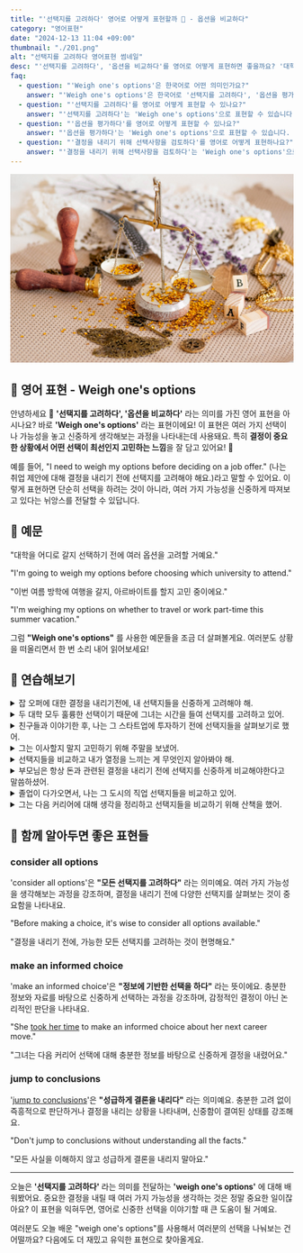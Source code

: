 ```yaml
---
title: "'선택지를 고려하다' 영어로 어떻게 표현할까 🤔 - 옵션을 비교하다"
category: "영어표현"
date: "2024-12-13 11:04 +09:00"
thumbnail: "./201.png"
alt: "선택지를 고려하다 영어표현 썸네일"
desc: "'선택지를 고려하다', '옵션을 비교하다'를 영어로 어떻게 표현하면 좋을까요? '대학을 어디로 갈지 선택하기 전에 여러 옵션을 고려할 거예요.', '이번 여름 방학에 여행을 갈지, 아르바이트를 할지 고민 중이에요.' 등을 영어로 표현하는 법을 배워봅시다. 다양한 예문을 통해서 연습하고 본인의 표현으로 만들어 보세요."
faq:
  - question: "'Weigh one's options'은 한국어로 어떤 의미인가요?"
    answer: "'Weigh one's options'은 한국어로 '선택지를 고려하다', '옵션을 평가하다', '결정을 내리기 위해 선택사항을 검토하다' 등으로 번역될 수 있습니다."
  - question: "'선택지를 고려하다'를 영어로 어떻게 표현할 수 있나요?"
    answer: "'선택지를 고려하다'는 'Weigh one's options'으로 표현할 수 있습니다. 예를 들어, '나는 여러 가지 선택지를 고려하고 있어'는 'I am weighing my options'로 말할 수 있습니다."
  - question: "'옵션을 평가하다'를 영어로 어떻게 표현할 수 있나요?"
    answer: "'옵션을 평가하다'는 'Weigh one's options'으로 표현할 수 있습니다. 예를 들어, '그는 새로운 직업에 대해 옵션을 평가하고 있다'는 'He is weighing his options regarding the new job'로 말할 수 있습니다."
  - question: "'결정을 내리기 위해 선택사항을 검토하다'를 영어로 어떻게 표현하나요?"
    answer: "'결정을 내리기 위해 선택사항을 검토하다'는 'Weigh one's options'으로 표현할 수 있습니다. 예를 들어, '그녀는 대학 선택을 위해 여러 선택사항을 검토하고 있다'는 'She is weighing her options for college selection'으로 표현할 수 있습니다."
---
```


![저울에 올라가있는 금들](./201-1.jpg)

## 🌟 영어 표현 - Weigh one's options

안녕하세요 👋 **'선택지를 고려하다', '옵션을 비교하다'** 라는 의미를 가진 영어 표현을 아시나요? 바로 **'Weigh one's options'** 라는 표현이에요! 이 표현은 여러 가지 선택이나 가능성을 놓고 신중하게 생각해보는 과정을 나타내는데 사용돼요. 특히 **결정이 중요한 상황에서 어떤 선택이 최선인지 고민하는 느낌**을 잘 담고 있어요! 🤔

예를 들어, "I need to weigh my options before deciding on a job offer." (나는 취업 제안에 대해 결정을 내리기 전에 선택지를 고려해야 해요.)라고 말할 수 있어요. 이렇게 표현하면 단순히 선택을 하려는 것이 아니라, 여러 가지 가능성을 신중하게 따져보고 있다는 뉘앙스를 전달할 수 있답니다.

<div 
  data-inline-banner="🎉 새해에는 스픽 AI와 함께 영어 공부하자" 
  data-inline-banner-subtext="설날 특별 할인으로 60%할인 + 추가 7만원 할인! (~2/3)" 
  data-inline-banner-link="https://app.usespeak.com/kr-ko/sale/kr-affiliate-special/?ref=engple-inline"
  data-inline-banner-caption="해당 링크를 통해 구매시 일정액의 수수료를 지급받습니다.">
</div>

## 📖 예문

"대학을 어디로 갈지 선택하기 전에 여러 옵션을 고려할 거예요."

"I'm going to weigh my options before choosing which university to attend."

"이번 여름 방학에 여행을 갈지, 아르바이트를 할지 고민 중이에요."

"I'm weighing my options on whether to travel or work part-time this summer vacation."

그럼 **"Weigh one's options"** 를 사용한 예문들을 조금 더 살펴볼게요. 여러분도 상황을 떠올리면서 한 번 소리 내어 읽어보세요!

## 💬 연습해보기

<details>
<summary>잡 오퍼에 대한 결정을 내리기전에, 내 선택지들을 신중하게 고려해야 해.</summary>
<span>Before <a href="/blog/vocab-1/010.make-a-decision/">making a decision</a> about the job offer, I really need to weigh my options carefully.</span>
</details>

<details>
<summary>두 대학 모두 훌륭한 선택이기 때문에 그녀는 시간을 들여 선택지를 고려하고 있어.</summary>
<span>She's taking her time to weigh her options since both colleges are excellent choices.</span>
</details>

<details>
<summary>친구들과 이야기한 후, 나는 그 스타트업에 투자하기 전에 선택지들을 살펴보기로 했어.</summary>
<span>After talking with my friends, I <a href="/blog/in-english/062.decide-to/">decided to</a> weigh my options before investing in that startup.</span>
</details>

<details>
<summary>그는 이사할지 말지 고민하기 위해 주말을 보냈어.</summary>
<span>He spent the weekend <a href="/blog/in-english/117.try-to/">trying to</a> weigh his options about whether to move or stay put.</span>
</details>

<details>
<summary>선택지들을 비교하고 내가 열정을 느끼는 게 무엇인지 알아봐야 해.</summary>
<span>I need to weigh my options and <a href="/blog/in-english/170.figure-out/">figure out</a> what I'm passionate about.</span>
</details>

<details>
<summary>부모님은 항상 돈과 관련된 결정을 내리기 전에 선택지를 신중하게 비교해야한다고 말씀하셨어.</summary>
<span>My parents always told me to weigh my options before making any financial decisions.</span>
</details>

<details>
<summary>졸업이 다가오면서, 나는 그 도시의 직업 선택지들을 비교하고 있어.</summary>
<span>With graduation around the corner, I've been <a href="/blog/in-english/117.try-to/">trying to</a> weigh my options for jobs in the city.</span>
</details>

<details>
<summary>그는 다음 커리어에 대해 생각을 정리하고 선택지들을 비교하기 위해 산책을 했어.</summary>
<span>He took a walk to clear his head and weigh his options regarding his next career move.</span>
</details>

## 🤝 함께 알아두면 좋은 표현들

### consider all options

'consider all options'은 **"모든 선택지를 고려하다"** 라는 의미예요. 여러 가지 가능성을 생각해보는 과정을 강조하며, 결정을 내리기 전에 다양한 선택지를 살펴보는 것이 중요함을 나타내요.

"Before making a choice, it's wise to consider all options available."

"결정을 내리기 전에, 가능한 모든 선택지를 고려하는 것이 현명해요."

### make an informed choice

'make an informed choice'은 **"정보에 기반한 선택을 하다"** 라는 뜻이에요. 충분한 정보와 자료를 바탕으로 신중하게 선택하는 과정을 강조하며, 감정적인 결정이 아닌 논리적인 판단을 나타내요.

"She <a href="/blog/in-english/215.take-one's-time/">took her time</a> to make an informed choice about her next career move."

"그녀는 다음 커리어 선택에 대해 충분한 정보를 바탕으로 신중하게 결정을 내렸어요."

### jump to conclusions

'[jump to conclusions](/blog/in-english/203.jump-to-conclusions/)'은 **"성급하게 결론을 내리다"** 라는 의미예요. 충분한 고려 없이 즉흥적으로 판단하거나 결정을 내리는 상황을 나타내며, 신중함이 결여된 상태를 강조해요.

"Don't jump to conclusions without understanding all the facts."

"모든 사실을 이해하지 않고 성급하게 결론을 내리지 말아요."

---

오늘은 **'선택지를 고려하다'** 라는 의미를 전달하는 **'weigh one's options'** 에 대해 배워봤어요. 중요한 결정을 내릴 때 여러 가지 가능성을 생각하는 것은 정말 중요한 일이잖아요? 이 표현을 익혀두면, 영어로 신중한 선택을 이야기할 때 큰 도움이 될 거예요.

여러분도 오늘 배운 "weigh one's options"를 사용해서 여러분의 선택을 나눠보는 건 어떨까요? 다음에도 더 재밌고 유익한 표현으로 찾아올게요.
